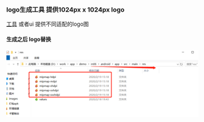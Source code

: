### logo生成工具 提供1024px x 1024px logo
[工具](https://icon.wuruihong.com/)
或者ui 提供不同适配的logo图

#### 生成之后 logo替换
<div align="center"><img src="./logo替换.png"></div>
